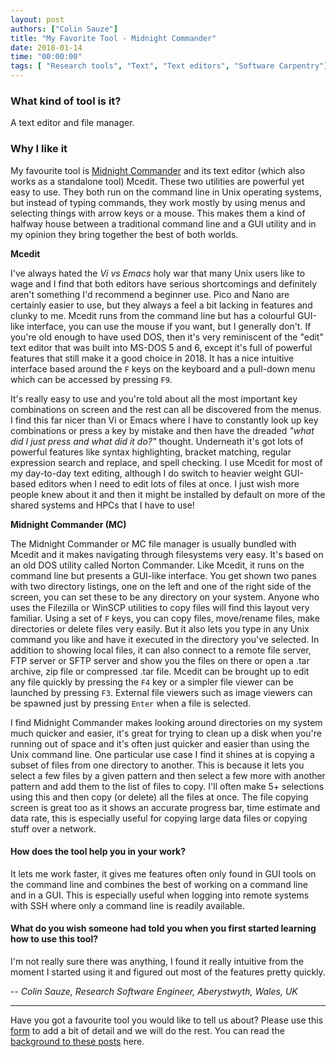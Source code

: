 ```yaml
---
layout: post
authors: ["Colin Sauze"]
title: "My Favorite Tool - Midnight Commander"
date: 2018-01-14
time: "00:00:00"
tags: [ "Research tools", "Text", "Text editors", "Software Carpentry"]
---
```


### What kind of tool is it?

A text editor and file manager.

### Why I like it

My favourite tool is [Midnight Commander](https://midnight-commander.org/) and its text editor 
(which also works as a standalone tool) Mcedit. These two utilities are powerful yet easy to use. 
They both run on the command line in Unix operating systems, but instead of typing commands, 
they work mostly by using menus and selecting things with arrow keys or a mouse. This makes them a 
kind of halfway house between a traditional command line and a GUI utility and in my opinion they 
bring together the best of both worlds.

**Mcedit**

I've always hated the *Vi vs Emacs* holy war that many Unix users like to wage and I find that both editors have serious 
shortcomings and definitely aren't something I'd recommend a beginner use. Pico and Nano are certainly easier to use, 
but they always a feel a bit lacking in features and clunky to me. Mcedit runs from the command line but has a colourful 
GUI-like interface, you can use the mouse if you want, but I generally don't. If you're old enough to have used DOS, 
then it's very reminiscent of the "edit" text editor that was built into MS-DOS 5 and 6, except it's full of powerful 
features that still make it a good choice in 2018. It has a nice intuitive interface based around the `F` keys on the 
keyboard and a pull-down menu which can be accessed by pressing `F9`.

It's really easy to use and you're told about all the most important key combinations on screen and the rest can 
all be discovered from the menus. I find this far nicer than Vi or Emacs where I have to constantly look up key 
combinations or press a key by mistake and then have the dreaded *"what did I just press and what did it do?"* thought. 
Underneath it's got lots of powerful features like syntax highlighting, bracket matching, regular expression search and replace, 
and spell checking. I use Mcedit for most of my day-to-day text editing, although I do switch to heavier weight GUI-based 
editors when I need to edit lots of files at once. I just wish more people knew about it and then it might be installed by 
default on more of the shared systems and HPCs that I have to use!

**Midnight Commander (MC)**

The Midnight Commander or MC file manager is usually bundled with Mcedit and it makes navigating through filesystems very easy. 
It's based on an old DOS utility called Norton Commander. Like Mcedit, it runs on the command line but presents a GUI-like interface. 
You get shown two panes with two directory listings, one on the left and one of the right side of the screen, 
you can set these to be any directory on your system. Anyone who uses the Filezilla or WinSCP utilities to copy files 
will find this layout very familiar. Using a set of `F` keys, you can copy files, move/rename files, make directories or 
delete files very easily. But it also lets you type in any Unix command you like and have it executed in the directory 
you've selected. In addition to showing local files, it can also connect to a remote file server, FTP server or SFTP 
server and show you the files on there or open a .tar archive, zip file or compressed .tar file. Mcedit can be brought 
up to edit any file quickly by pressing the `F4` key or a simpler file viewer can be launched by pressing `F3`. 
External file viewers such as image viewers can be spawned just by pressing `Enter` when a file is selected. 

I find Midnight Commander makes looking around directories on my system much quicker and easier, it's great 
for trying to clean up a disk when you're running out of space and it's often just quicker and easier than using 
the Unix command line. One particular use case I find it shines at is copying a subset of files from one directory to 
another. This is because it lets you select a few files by a given pattern and then select a few more with another 
pattern and add them to the list of files to copy. I'll often make 5+ selections using this and then copy (or delete) 
all the files at once. The file copying screen is great too as it shows an accurate progress bar, time estimate and data 
rate, this is especially useful for copying large data files or copying stuff over a network.

#### How does the tool help you in your work?

It lets me work faster, it gives me features often only found in GUI tools on the command line and combines the 
best of working on a command line and in a GUI. This is especially useful when logging into remote systems with 
SSH where only a command line is readily available.

#### What do you wish someone had told you when you first started learning how to use this tool?

I'm not really sure there was anything, I found it really intuitive from the moment I started using it and 
figured out most of the features pretty quickly.

-- *Colin Sauze, Research Software Engineer, Aberystwyth, Wales, UK*

---

Have you got a favourite tool you would like to tell us about?
Please use this [form](https://docs.google.com/forms/d/e/1FAIpQLSeiu5NzJsLxYueaQrNn_qKbaa5JR2Sz12CeCRyedKQxwb54Dw/viewform)
to add a bit of detail and we will do the rest. You can read the [background to these posts](https://software-carpentry.org/blog/2017/10/fave-tools.html) here.
